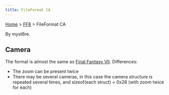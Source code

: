 ```yaml
---
title: FileFormat CA
---
```


[Home](Main%20Page.md) > [FF8](FF8.md) > FileFormat CA

By myst6re.

## Camera

The format is almost the same as [Final Fantasy VII][]. Differences:

-   The zoom can be present twice
-   There may be several cameras, in this case the camera structure is
    repeated several times, and sizeof(each struct) = 0x28 (with zoom
    twice for each)

  [Final Fantasy VII]: FF7/Field/Camera%20Matrix.md "wikilink"
